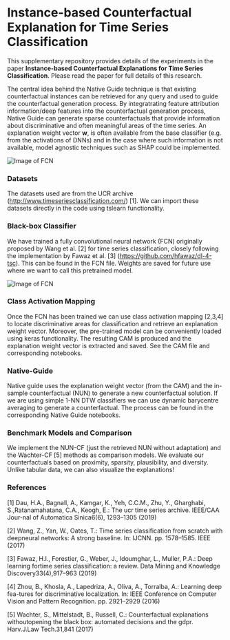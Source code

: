 # Instance-based Counterfactual Explanation for Time Series Classification

This supplementary repository provides details of the experiments in the paper **Instance-based Counterfactual Explanations for Time Series Classification**. Please read the paper for full details of this research.

The central idea behind the Native Guide technique is that existing counterfactual instances can be retrieved for any query and used to guide the counterfactual generation process. By integratrating feature attribution information/deep features into the counterfactual generation process, Native Guide can generate sparse counterfactuals that provide information about discriminative and often meaningful areas of the time series. An explanation weight vector **w**, is often available from the base classifier (e.g. from the activations of DNNs) and in the case where such information is not available, model agnostic techniques such as SHAP could be implemented.

![Image of FCN](https://github.com/e-delaney/Instance-based_CFE_TSC/blob/main/Method_BIG.PNG)

### Datasets
The datasets used are from the UCR archive (http://www.timeseriesclassification.com/) [1]. We can import these datasets directly in the code using tslearn functionality. 

### Black-box Classifier
We have trained a fully convolutional neural network (FCN) originally proposed by Wang et al. [2] for time series classification, closely following the implementation by Fawaz et al. [3] (https://github.com/hfawaz/dl-4-tsc). This can be found in the FCN file. Weights are saved for future use where we want to call this pretrained model. 

![Image of FCN](https://github.com/e-delaney/Instance-based_CFE_TSC/blob/main/FCN_compressed.PNG)

### Class Activation Mapping 
Once the FCN has been trained we can use class activation mapping [2,3,4] to locate discriminative areas for classification and retrieve an explanation weight vector.
Moreover, the pre-trained model can be conveniently loaded using keras functionality. The resulting CAM is produced and the explanation weight vector is extracted and saved. See the CAM file and corresponding notebooks. 

### Native-Guide
Native guide uses the explanation weight vector (from the CAM) and the in-sample counterfactual (NUN) to generate a new counterfactual solution. If we are using simple 1-NN DTW classifiers we can use dynamic barycentre averaging to generate a counterfactual. The process can be found in the corresponding Native Guide notebooks.

### Benchmark Models and Comparison
We implement the NUN-CF (just the retrieved NUN without adaptation) and the Wachter-CF [5] methods as comparison models. We evaluate our counterfactuals based on proximity, sparsity, plausibility, and diversity. Unlike tabular data, we can also visualize the explanations! 


### References

[1] Dau,  H.A.,  Bagnall,  A.,  Kamgar,  K.,  Yeh,  C.C.M.,  Zhu,  Y.,  Gharghabi,  S.,Ratanamahatana, C.A., Keogh, E.: The ucr time series archive. IEEE/CAA Jour-nal of Automatica Sinica6(6), 1293–1305 (2019)

[2] Wang, Z., Yan, W., Oates, T.: Time series classification from scratch with deepneural networks: A strong baseline. In: IJCNN. pp. 1578–1585. IEEE (2017)

[3] Fawaz, H.I., Forestier, G., Weber, J., Idoumghar, L., Muller, P.A.: Deep learning fortime series classification: a review. Data Mining and Knowledge Discovery33(4),917–963 (2019)

[4]  Zhou, B., Khosla, A., Lapedriza, A., Oliva, A., Torralba, A.: Learning deep fea-tures for discriminative localization. In: IEEE Conference on Computer Vision and Pattern Recognition. pp. 2921–2929 (2016)

[5] Wachter,  S.,  Mittelstadt,  B.,  Russell,  C.:  Counterfactual  explanations  withoutopening the black box: automated decisions and the gdpr. Harv.J.Law Tech.31,841 (2017)
